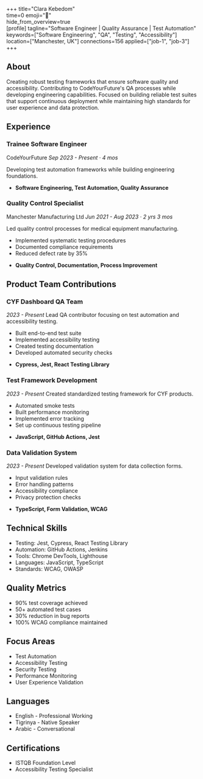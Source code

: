 +++ 
title="Clara Kebedom"  
time=0 
emoji="👤"  
hide_from_overview=true  
[profile] 
tagline="Software Engineer | Quality Assurance | Test Automation" 
keywords=["Software Engineering", "QA", "Testing", "Accessibility"] 
location=["Manchester, UK"] 
connections=156 
applied=["job-1", "job-3"]  
+++

## About

Creating robust testing frameworks that ensure software quality and accessibility. Contributing to CodeYourFuture's QA processes while developing engineering capabilities. Focused on building reliable test suites that support continuous deployment while maintaining high standards for user experience and data protection.

## Experience

### Trainee Software Engineer

CodeYourFuture
_Sep 2023 - Present · 4 mos_

Developing test automation frameworks while building engineering foundations.

- **Software Engineering, Test Automation, Quality Assurance**

### Quality Control Specialist

Manchester Manufacturing Ltd
_Jun 2021 - Aug 2023 · 2 yrs 3 mos_

Led quality control processes for medical equipment manufacturing.

- Implemented systematic testing procedures
- Documented compliance requirements
- Reduced defect rate by 35%

* **Quality Control, Documentation, Process Improvement**

## Product Team Contributions

### CYF Dashboard QA Team

_2023 - Present_
Lead QA contributor focusing on test automation and accessibility testing.

- Built end-to-end test suite
- Implemented accessibility testing
- Created testing documentation
- Developed automated security checks

* **Cypress, Jest, React Testing Library**

### Test Framework Development

_2023 - Present_
Created standardized testing framework for CYF products.

- Automated smoke tests
- Built performance monitoring
- Implemented error tracking
- Set up continuous testing pipeline

* **JavaScript, GitHub Actions, Jest**

### Data Validation System

_2023 - Present_
Developed validation system for data collection forms.

- Input validation rules
- Error handling patterns
- Accessibility compliance
- Privacy protection checks

* **TypeScript, Form Validation, WCAG**

## Technical Skills

- Testing: Jest, Cypress, React Testing Library
- Automation: GitHub Actions, Jenkins
- Tools: Chrome DevTools, Lighthouse
- Languages: JavaScript, TypeScript
- Standards: WCAG, OWASP

## Quality Metrics

- 90% test coverage achieved
- 50+ automated test cases
- 30% reduction in bug reports
- 100% WCAG compliance maintained

## Focus Areas

- Test Automation
- Accessibility Testing
- Security Testing
- Performance Monitoring
- User Experience Validation

## Languages

- English - Professional Working
- Tigrinya - Native Speaker
- Arabic - Conversational

## Certifications

- ISTQB Foundation Level
- Accessibility Testing Specialist
